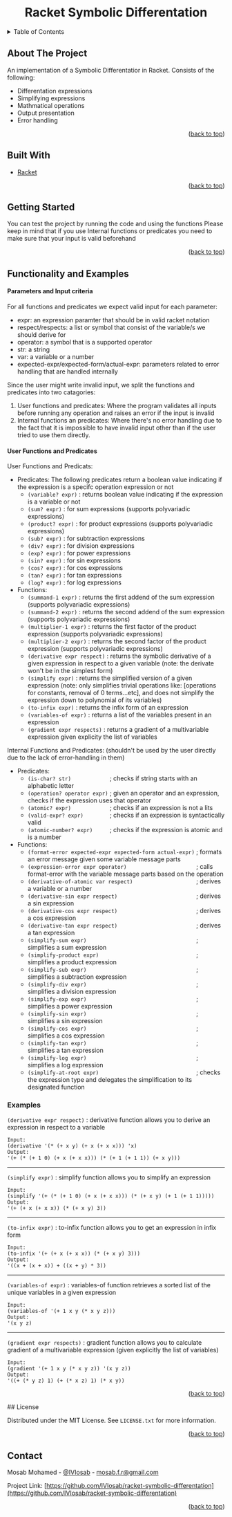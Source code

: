 <div id="top"></div>

<!-- PROJECT LOGO -->
<br />
<div align="center">
  <h1 align="center">Racket Symbolic Differentation</h1>
</div>



<!-- TABLE OF CONTENTS -->
<details>
  <summary>Table of Contents</summary>
  <ol>
    <li><a href="#about-the-project">About The Project</a></li>
    <li><a href="#built-with">Built With</a></li>
    <li><a href="#getting-started">Getting Started</a></li>
    <li><a href="#functionality-and-examples">Functionality and Examples</a></li>
    <li><a href="#license">License</a></li>
    <li><a href="#contact">Contact</a></li>
  </ol>
</details>



<!-- ABOUT THE PROJECT -->
## About The Project

An implementation of a Symbolic Differentatior in Racket.
Consists of the following: 
- Differentation expressions 
- Simplifying expressions
- Mathmatical operations 
- Output presentation 
- Error handling

<p align="right">(<a href="#top">back to top</a>)</p>



## Built With

* [Racket](https://racket-lang.org/)

<p align="right">(<a href="#top">back to top</a>)</p>


<!-- GETTING STARTED -->
## Getting Started

You can test the project by running the code and using the functions
Please keep in mind that if you use Internal functions or predicates you need to make sure that your input is valid beforehand


<p align="right">(<a href="#top">back to top</a>)</p>


<!-- Functionality and Examples -->
## Functionality and Examples

#### Parameters and Input criteria


For all functions and predicates we expect valid input for each parameter:
- expr: an expression paramter that should be in valid racket notation
- respect/respects: a list or symbol that consist of the variable/s we should derive for
- operator: a symbol that is a supported operator
- str: a string
- var: a variable or a number
- expected-expr/expected-form/actual-expr: parameters related to error handling that are handled internally

Since the user might write invalid input, we split the functions and predicates into two catagories:
1. User functions and predicates: Where the program validates all inputs before running any operation and raises an error if the input is invalid
2. Internal functions an predicates: Where there's no error handling due to the fact that it is impossible to have invalid input other than if the user tried to use them directly.

#### User Functions and Predicates

User Functions and Predicats:
- Predicates:
    The following predicates return a boolean value indicating if the expression is a specifc operation expression or not
    - ``(variable? expr)``  : returns boolean value indicating if the expression is a variable or not
    - ``(sum? expr)``       : for sum expressions (supports polyvariadic expressions)
    - ``(product? expr)``   : for product expressions (supports polyvariadic expressions)
    - ``(sub? expr)``       : for subtraction expressions
    - ``(div? expr)``       : for division expressions 
    - ``(exp? expr)``       : for power expressions
    - ``(sin? expr)``       : for sin expressions
    - ``(cos? expr)``       : for cos expressions
    - ``(tan? expr)``       : for tan expressions
    - ``(log? expr)``       : for log expressions
- Functions:
    - ``(summand-1 expr)``             : returns the first addend of the sum expression (supports polyvariadic expressions)
    - ``(summand-2 expr)``             : returns the second addend of the sum expression (supports polyvariadic expressions)
    - ``(multiplier-1 expr)``          : returns the first factor of the product expression (supports polyvariadic expressions)
    - ``(multiplier-2 expr)``          : returns the second factor of the product expression (supports polyvariadic expressions)
    - ``(derivative expr respect)``    : returns the symbolic derivative of a given expression in respect to a given variable (note: the derivate won't be in the simplest form)
    - ``(simplify expr)``              : returns the simplified version of a given expression (note: only simplifies trivial operations like:
                                     [operations for constants, removal of 0 terms...etc], and does not simplify the expression down to polynomial of its variables)
    - ``(to-infix expr)``              : returns the infix form of an expression
    - ``(variables-of expr)``          : returns a list of the variables present in an expression
    - ``(gradient expr respects)``     : returns a gradient of a multivariable expression given explicity the list of variables

Internal Functions and Predicates: (shouldn't be used by the user directly due to the lack of error-handling in them)
- Predicates:
    - ``(is-char? str)            ``                              ; checks if string starts with an alphabetic letter
    - ``(operation? operator expr)``                              ; given an operator and an expression, checks if the expression uses that operator
    - ``(atomic? expr)            ``                              ; checks if an expression is not a lits
    - ``(valid-expr? expr)        ``                              ; checks if an expression is syntactically valid 
    - ``(atomic-number? expr)     ``                              ; checks if the expression is atomic and is a number
- Functions: 
    - ``(format-error expected-expr expected-form actual-expr)``  ; formats an error message given some variable message parts
    - ``(expression-error expr operator)                      ``  ; calls format-error with the variable message parts based on the operation
    - ``(derivative-of-atomic var respect)                    ``  ; derives a variable or a number
    - ``(derivative-sin expr respect)                         ``  ; derives a sin expression
    - ``(derivative-cos expr respect)                         ``  ; derives a cos expression
    - ``(derivative-tan expr respect)                         ``  ; derives a tan expression
    - ``(simplify-sum expr)                                   ``  ; simplifies a sum expression
    - ``(simplify-product expr)                               ``  ; simplifies a product expression
    - ``(simplify-sub expr)                                   ``  ; simplifies a subtraction expression
    - ``(simplify-div expr)                                   ``  ; simplifies a division expression
    - ``(simplify-exp expr)                                   ``  ; simplifies a power expression
    - ``(simplify-sin expr)                                   ``  ; simplifies a sin expression
    - ``(simplify-cos expr)                                   ``  ; simplifies a cos expression
    - ``(simplify-tan expr)                                   ``  ; simplifies a tan expression
    - ``(simplify-log expr)                                   ``  ; simplifies a log expression
    - ``(simplify-at-root expr)                               ``  ; checks the expression type and delegates the simplification to its designated function

### Examples

``(derivative expr respect)`` : derivative function allows you to derive an expression in respect to a variable


```
Input: 
(derivative '(* (+ x y) (+ x (+ x x))) 'x)
Output: 
'(+ (* (+ 1 0) (+ x (+ x x))) (* (+ 1 (+ 1 1)) (+ x y)))
```
<hr>

``(simplify expr)`` : simplify function allows you to simplify an expression

```
Input: 
(simplify '(+ (* (+ 1 0) (+ x (+ x x))) (* (+ x y) (+ 1 (+ 1 1)))))
Output: 
'(+ (+ x (+ x x)) (* (+ x y) 3))
```
<hr>

``(to-infix expr)`` : to-infix function allows you to get an expression in infix form

```
Input: 
(to-infix '(+ (+ x (+ x x)) (* (+ x y) 3)))
Output: 
'((x + (x + x)) + ((x + y) * 3))
```
<hr>

``(variables-of expr)`` : variables-of function retrieves a sorted list of the unique variables in a given expression
```
Input: 
(variables-of '(+ 1 x y (* x y z)))
Output: 
'(x y z)
```
<hr>

``(gradient expr respects)`` : gradient function allows you to calculate gradient of a multivariable expression (given explicitly the list of variables)

```
Input: 
(gradient '(+ 1 x y (* x y z)) '(x y z))
Output: 
'((+ (* y z) 1) (+ (* x z) 1) (* x y))
```

<p align="right">(<a href="#top">back to top</a>)</p>
<!-- LICENSE -->
## License

Distributed under the MIT License. See `LICENSE.txt` for more information.

<p align="right">(<a href="#top">back to top</a>)</p>


<!-- CONTACT -->
## Contact

Mosab Mohamed - [@IVIosab](https://t.me/IVIosab) - mosab.f.r@gmail.com

Project Link: [https://github.com/IVIosab/racket-symbolic-differentation](https://github.com/IVIosab/racket-symbolic-differentation)

<p align="right">(<a href="#top">back to top</a>)</p>
